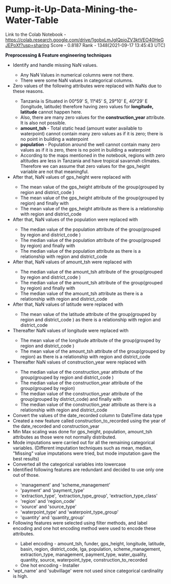 # Pump-it-Up-Data-Mining-the-Water-Table

Link to the Colab Notebook - https://colab.research.google.com/drive/1gobxLmJgIQpioZV3ktVEO40HeGJEPoXf?usp=sharing
Score - 0.8187
Rank - 1348(2021-09-17 13:45:43 UTC)

<p><span style="color: #0e101a;"><strong>Preprocessing & Feature engineering techniques</strong></span></p>
<ul>
<li><span style="color: #0e101a;">Identify and handle missing NaN values.</span></li>
<ul>
<li><span style="color: #0e101a;">Any NaN Values in numerical columns were not there.</span></li>
<li><span style="color: #0e101a;">There were some NaN values in categorical columns.</span></li>
</ul>
<li><span style="color: #0e101a;">Zero values of the following attributes were replaced with NaNs due to these reasons.</span></li>
<ul>
<li><span style="color: #0e101a;">Tanzania is Situated in 00&deg;59' S, 11&deg;45' S, 29&deg;10' E, 40&deg;29' E (longitude, latitude) therefore having zero values for </span><span style="color: #0e101a;"><strong>longitude, latitude</strong></span><span style="color: #0e101a;"> cannot happen here.</span></li>
<li><span style="color: #0e101a;">Also, there are many zero values for the </span><span style="color: #0e101a;"><strong>construction_year </strong></span><span style="color: #0e101a;">attribute. It is also not possible.</span></li>
<li><span style="color: #0e101a;"><strong>amount_tsh </strong></span><span style="color: #0e101a;">- Total static head (amount water available to waterpoint) cannot contain many zero values as if it is zero; there is no point in building a waterpoint</span></li>
<li><span style="color: #0e101a;"><strong>population </strong></span><span style="color: #0e101a;">- Population around the well cannot contain many zero values as if it is zero, there is no point in building a waterpoint</span></li>
<li><span style="color: #0e101a;">According to the maps mentioned in the notebook, regions with zero altitudes are less in Tanzania and have tropical savannah climates. Therefore we can assume that zero values for the gps_height variable are not that meaningful.</span></li>
</ul>
<li><span style="color: #0e101a;">After that, NaN values of gps_height were replaced with</span></li>
<ul>
<li><span style="color: #0e101a;">The mean value of the gps_height attribute of the group(grouped by region and district_code )</span></li>
<li><span style="color: #0e101a;">The mean value of the gps_height attribute of the group(grouped by region) and finally with&nbsp;</span></li>
<li><span style="color: #0e101a;">The mean value of the gps_height attribute as there is a relationship with region and district_code</span></li>
</ul>
<li><span style="color: #0e101a;">After that, NaN values of the population were replaced with</span></li>
<ul>
<li><span style="color: #0e101a;">The median value of the population attribute of the group(grouped by region and district_code )</span></li>
<li><span style="color: #0e101a;">The median value of the population attribute of the group(grouped by region) and finally with&nbsp;</span></li>
<li><span style="color: #0e101a;">The median value of the population attribute as there is a relationship with region and district_code</span></li>
</ul>
<li><span style="color: #0e101a;">After that, NaN values of amount_tsh were replaced with</span></li>
<ul>
<li><span style="color: #0e101a;">The median value of the amount_tsh attribute of the group(grouped by region and district_code )</span></li>
<li><span style="color: #0e101a;">The median value of the amount_tsh attribute of the group(grouped by region) and finally with&nbsp;</span></li>
<li><span style="color: #0e101a;">The median value of the amount_tsh attribute as there is a relationship with region and district_code</span></li>
</ul>
<li><span style="color: #0e101a;">After that, NaN values of latitude were replaced with</span></li>
<ul>
<li><span style="color: #0e101a;">The mean value of the latitude attribute of the group(grouped by region and district_code ) as there is a relationship with region and district_code</span></li>
</ul>
<li><span style="color: #0e101a;">Thereafter NaN values of longitude were replaced with</span></li>
<ul>
<li><span style="color: #0e101a;">The mean value of the longitude attribute of the group(grouped by region and district_code )</span></li>
<li><span style="color: #0e101a;">The mean value of the amount_tsh attribute of the group(grouped by region) as there is a relationship with region and district_code</span></li>
</ul>
<li><span style="color: #0e101a;">Thereafter NaN values of construction_year were replaced with</span></li>
<ul>
<li><span style="color: #0e101a;">The median value of the construction_year attribute of the group(grouped by region and district_code )</span></li>
<li><span style="color: #0e101a;">The median value of the construction_year attribute of the group(grouped by region)</span></li>
<li><span style="color: #0e101a;">The median value of the construction_year attribute of the group(grouped by district_code) and finally with</span></li>
<li><span style="color: #0e101a;">The median value of the construction_year attribute as there is a relationship with region and district_code</span></li>
</ul>
<li><span style="color: #0e101a;">Convert the values of the date_recorded column to DateTime data type</span></li>
<li><span style="color: #0e101a;">Created a new feature called construction_to_recorded using the year of the date_recorded and construction_year</span></li>
<li><span style="color: #0e101a;">Min Max scaling was done for gps_height, population, amount_tsh attributes as those were not normally distributed.</span></li>
<li><span style="color: #0e101a;">Mode imputations were carried out for all the remaining categorical variables. (Different imputation techniques such as mean, median, "Missing" value imputations were tried, but mode imputation gave the best results)</span></li>
<li><span style="color: #0e101a;">Converted all the categorical variables into lowercase</span></li>
<li><span style="color: #0e101a;">Identified following features are redundant and decided to use only one out of those.</span></li>
<ul>
<li><span style="color: #0e101a;">'management' and 'scheme_management'</span></li>
<li><span style="color: #0e101a;">'payment' and 'payment_type'</span></li>
<li><span style="color: #0e101a;">'extraction_type', 'extraction_type_group', 'extraction_type_class'</span></li>
<li><span style="color: #0e101a;">'region' and 'region_code'</span></li>
<li><span style="color: #0e101a;">'source' and 'source_type'</span></li>
<li><span style="color: #0e101a;">'waterpoint_type' and 'waterpoint_type_group'</span></li>
<li><span style="color: #0e101a;">'quantity' and 'quantity_group'</span></li>
</ul>
<li><span style="color: #0e101a;">Following features were selected using filter methods, and label encoding and one hot encoding method were used to encode these attributes.&nbsp;</span></li>
<ul>
<li><span style="color: #0e101a;">Label encoding - amount_tsh, funder, gps_height, longitude, latitude, basin, region, district_code, lga, population, scheme_management, extraction_type, management, payment_type, water_quality, quantity, source, waterpoint_type, construction_to_recorded</span></li>
<li><span style="color: #0e101a;">One hot encoding - Installer&nbsp;</span></li>
</ul>
<li><span style="color: #0e101a;">'wpt_name' and 'subvillage' were not used since categorical cardinality is high.</span></li>
</ul>

